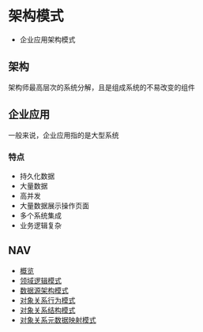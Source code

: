 # 架构模式

- 企业应用架构模式

## 架构

架构师最高层次的系统分解，且是组成系统的不易改变的组件

## 企业应用

一般来说，企业应用指的是大型系统

### 特点

- 持久化数据
- 大量数据
- 高并发
- 大量数据展示操作页面
- 多个系统集成
- 业务逻辑复杂

## NAV

- [概览](./概览.md)
- [领域逻辑模式](./领域逻辑模式.md)
- [数据源架构模式](./数据源架构模式.md)
- [对象关系行为模式](./对象关系行为模式.md)
- [对象关系结构模式](./对象关系结构模式.md)
- [对象关系元数据映射模式](./对象关系元数据映射模式.md)
